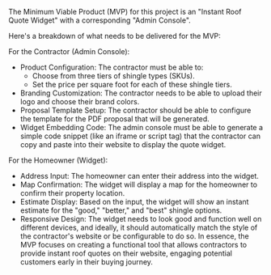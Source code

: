 The Minimum Viable Product (MVP) for this project is an "Instant Roof Quote Widget" with a corresponding "Admin Console".

Here's a breakdown of what needs to be delivered for the MVP:

For the Contractor (Admin Console):

- Product Configuration: The contractor must be able to:
	- Choose from three tiers of shingle types (SKUs).
	- Set the price per square foot for each of these shingle tiers.
- Branding Customization: The contractor needs to be able to upload their logo and choose their brand colors.
- Proposal Template Setup: The contractor should be able to configure the template for the PDF proposal that will be generated.
- Widget Embedding Code: The admin console must be able to generate a simple code snippet (like an iframe or script tag) that the contractor can copy and paste into their website to display the quote widget.


For the Homeowner (Widget):

- Address Input: The homeowner can enter their address into the widget.
- Map Confirmation: The widget will display a map for the homeowner to confirm their property location.
- Estimate Display: Based on the input, the widget will show an instant estimate for the "good," "better," and "best" shingle options.
- Responsive Design: The widget needs to look good and function well on different devices, and ideally, it should automatically match the style of the contractor's website or be configurable to do so.
In essence, the MVP focuses on creating a functional tool that allows contractors to provide instant roof quotes on their website, engaging potential customers early in their buying journey.